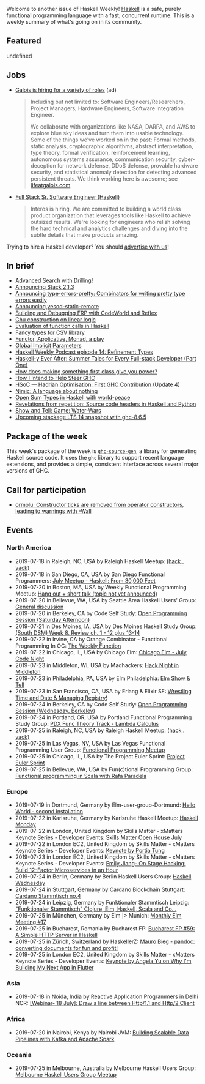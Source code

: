 <!-- 2019-07-18 unpublished -->

Welcome to another issue of Haskell Weekly!
[Haskell](https://www.haskell.org) is a safe, purely functional programming language with a fast, concurrent runtime.
This is a weekly summary of what's going on in its community.

## Featured

undefined

## Jobs

<!-- keep through July 18 -->
-   [Galois is hiring for a variety of roles](https://galois.com/careers/) (ad)

    > Including but not limited to: Software Engineers/Researchers, Project Managers, Hardware Engineers, Software Integration Engineer.
    >
    > We collaborate with organizations like NASA, DARPA, and AWS to explore blue sky ideas and turn them into usable technology. Some of the things we've worked on in the past: Formal methods, static analysis, cryptographic algorithms, abstract interpretation, type theory, formal verification, reinforcement learning, autonomous systems assurance, communication security, cyber-deception for network defense, DDoS defense, provable hardware security, and statistical anomaly detection for detecting advanced persistent threats. We think working here is awesome; see [lifeatgalois.com](https://lifeatgalois.com).

-   [Full Stack Sr. Software Engineer (Haskell)](https://interos.applicantpro.com/jobs/986650.html)

    > Interos is hiring. We are committed to building a world class product organization that leverages tools like Haskell to achieve outsized results. We're looking for engineers who relish solving the hard technical and analytics challenges and diving into the subtle details that make products amazing.

Trying to hire a Haskell developer?
You should [advertise with us](https://haskellweekly.news/advertising.html)!

## In brief

-   [Advanced Search with Drilling!](https://mmhaskell.com/blog/2019/7/15/advanced-search-with-drilling)
-   [Announcing Stack 2.1.3](https://mail.haskell.org/pipermail/haskell-cafe/2019-July/131299.html)
-   [Announcing type-errors-pretty: Combinators for writing pretty type errors easily](https://np.reddit.com/r/haskell/comments/cdflwv/ann_typeerrorspretty_combinators_for_writing/ettkpfq/)
-   [Announcing yesod-static-remote](https://cs-syd.eu/posts/2019-07-14-yesod-static-remote)
-   [Building and Debugging FRP with CodeWorld and Reflex](https://medium.com/@cdsmithus/building-and-debugging-frp-with-codeworld-and-reflex-a912083e66c1)
-   [Chu construction on linear logic](https://boxbase.org/entries/2019/jul/15/chu-construction/)
-   [Evaluation of function calls in Haskell](https://treszkai.github.io/2019/07/13/haskell-eval)
-   [Fancy types for CSV library](https://oleg.fi/gists/posts/2019-07-15-fancy-types-for-cassava.html)
-   [Functor, Applicative, Monad, a play](https://blog.poisson.chat/posts/2019-07-17-functor-play.html)
-   [Global Implicit Parameters](https://kcsongor.github.io/global-implicit-parameters/)
-   [Haskell Weekly Podcast episode 14: Refinement Types](https://haskellweekly.news/podcast/episodes/14.html)
-   [Haskell-y Ever After: Summer Tales for Every Full-stack Developer (Part One)](https://medium.com/@rizary/haskelly-ever-after-summer-tales-for-every-fullstack-developer-1b1c1870154b)
-   [How does making something first class give you power?](https://lispcast.com/how-does-making-something-first-class-give-you-power/)
-   [How I Intend to Help Steer GHC](https://reasonablypolymorphic.com/blog/steering/)
-   [HSoC — Hadrian Optimisation: First GHC Contribution (Update 4)](https://medium.com/@ratherforky/hsoc-hadrian-optimisation-update-4-47ab2b62b15a)
-   [Nimic: A language about nothing](https://reasonablypolymorphic.com/blog/nimic/)
-   [Open Sum Types in Haskell with world-peace](https://functor.tokyo/blog/2019-07-11-announcing-world-peace)
-   [Revelations from repetition: Source code headers in Haskell and Python](https://www.tweag.io/posts/2019-07-17-codestatistics.html)
-   [Show and Tell: Game: Water-Wars](https://discourse.haskell.org/t/game-water-wars/785?u=taylorfausak)
-   [Upcoming stackage LTS 14 snapshot with ghc-8.6.5](https://www.stackage.org/blog/2019/07/upcoming-lts-14-ghc-8-6-5)

## Package of the week

This week's package of the week is [`ghc-source-gen`](https://hackage.haskell.org/package/ghc-source-gen-0.1.0.0), a library for generating Haskell source code. It uses the `ghc` library to support recent language extensions, and provides a simple, consistent interface across several major versions of GHC.

## Call for participation

-   [ormolu: Constructor ticks are removed from operator constructors, leading to warnings with -Wall](https://github.com/tweag/ormolu/issues/222)

## Events

### North America

- 2019-07-18 in Raleigh, NC, USA by Raleigh Haskell Meetup: [(hack . yack)](https://www.meetup.com/Raleigh-Haskell-Meetup/events/nsfsnqyzkbxb/)
- 2019-07-18 in San Diego, CA, USA by San Diego Functional Programmers: [July Meetup - Haskell: From 30,000 Feet](https://www.meetup.com/San-Diego-Functional-Programmers/events/262830190/)
- 2019-07-20 in Boston, MA, USA by Weekly Functional Programming Meetup: [Hang out + short talk (topic not yet announced)](https://www.meetup.com/Weekly-Functional-Programming-Meetup/events/cfgmcryzkbbc/)
- 2019-07-20 in Bellevue, WA, USA by Seattle Area Haskell Users' Group: [General discussion](https://www.meetup.com/SEAHUG/events/htlvcpyzkbbc/)
- 2019-07-20 in Berkeley, CA by Code Self Study: [Open Programming Session (Saturday Afternoon)](https://www.meetup.com/codeselfstudy/events/dkwpzpyzkbbc/)
- 2019-07-21 in Des Moines, IA, USA by Des Moines Haskell Study Group: [(South DSM) Week 8. Review ch. 1 - 12 plus 13-14](https://www.meetup.com/Des-Moines-Haskell-Study-Group/events/nkqvzqyzkbkb/)
- 2019-07-22 in Irvine, CA by Orange Combinator - Functional Programming In OC: [The Weekly Function](https://www.meetup.com/orange-combinator/events/bmxjdryzkbdc/)
- 2019-07-22 in Chicago, IL, USA by Chicago Elm: [Chicago Elm - July Code Night](https://www.meetup.com/chicago-elm/events/263152097/)
- 2019-07-23 in Middleton, WI, USA by Madhackers: [Hack Night in Middleton](https://www.meetup.com/madhackers/events/zqxccryzkbfc/)
- 2019-07-23 in Philadelphia, PA, USA by Elm Philadelphia: [Elm Show & Tell](https://www.meetup.com/Elm-Philadelphia/events/263040490/)
- 2019-07-23 in San Francisco, CA, USA by Erlang & Elixir SF: [Wrestling Time and Date & Managing Registry!](https://www.meetup.com/ErlangElixirSF/events/262901482/)
- 2019-07-24 in Berkeley, CA by Code Self Study: [Open Programming Session (Wednesday, Berkeley)](https://www.meetup.com/codeselfstudy/events/tzgvnqyzkbgc/)
- 2019-07-24 in Portland, OR, USA by Portland Functional Programming Study Group: [PDX Func Theory Track - Lambda Calculus](https://www.meetup.com/Portland-Functional-Programming-Study-Group/events/hvmdfryzkbgc/)
- 2019-07-25 in Raleigh, NC, USA by Raleigh Haskell Meetup: [(hack . yack)](https://www.meetup.com/Raleigh-Haskell-Meetup/events/nsfsnqyzkbhc/)
- 2019-07-25 in Las Vegas, NV, USA by Las Vegas Functional Programming User Group: [Functional Programming Meetup](https://www.meetup.com/las-vegas-functional-programming/events/jkznkqyzkbhc/)
- 2019-07-25 in Chicago, IL, USA by The Project Euler Sprint: [Project Euler Sprint](https://www.meetup.com/Project-Euler-Sprint/events/zwdfdryzkbhc/)
- 2019-07-25 in Bellevue, WA, USA by Fun(c)tional Programming Group: [Functional programming in Scala with Rafa Paradela ](https://www.meetup.com/fun-c-group/events/263130306/)

### Europe

- 2019-07-19 in Dortmund, Germany by Elm-user-group-Dortmund: [Hello World - second installation](https://www.meetup.com/Elm-user-group-Dortmund/events/262869224/)
- 2019-07-22 in Karlsruhe, Germany by Karlsruhe Haskell Meetup: [Haskell Monday](https://www.meetup.com/Karlsruhe-Haskell-Meetup/events/twnxpqyzkbdc/)
- 2019-07-22 in London, United Kingdom by Skills Matter - xMatters Keynote Series - Developer Events: [Skills Matter Open House July](https://www.meetup.com/skillsmatter/events/261638757/)
- 2019-07-22 in London EC2, United Kingdom by Skills Matter - xMatters Keynote Series - Developer Events: [Keynote by Portia Tung](https://www.meetup.com/skillsmatter/events/262487212/)
- 2019-07-23 in London EC2, United Kingdom by Skills Matter - xMatters Keynote Series - Developer Events: [Emily Jiang- On Stage Hacking: Build 12-Factor Microservices in an Hour](https://www.meetup.com/skillsmatter/events/262582884/)
- 2019-07-24 in Berlin, Germany by Berlin Haskell Users Group: [Haskell Wednesday](https://www.meetup.com/berlinhug/events/pvpwqpyzkbgc/)
- 2019-07-24 in Stuttgart, Germany by Cardano Blockchain Stuttgart: [Cardano Stammtisch no.4](https://www.meetup.com/Cardano-Blockchain-Stuttgart/events/262946923/)
- 2019-07-24 in Leipzig, Germany by Funktionaler Stammtisch Leipzig: ["Funktionaler Stammtisch" Clojure, Elm, Haskell, Scala and Co...](https://www.meetup.com/Funktionaler-Stammtisch-Leipzig/events/zwgxtqyzkbgc/)
- 2019-07-25 in München, Germany by Elm |> Munich: [Monthly Elm Meeting #17](https://www.meetup.com/Munich-Elm/events/262672999/)
- 2019-07-25 in Bucharest, Romania by Bucharest FP: [Bucharest FP #59: A Simple HTTP Server in Haskell](https://www.meetup.com/bucharestfp/events/262983213/)
- 2019-07-25 in Zürich, Switzerland by HaskellerZ: [Mauro Bieg - pandoc: converting documents for fun and profit!](https://www.meetup.com/HaskellerZ/events/262814143/)
- 2019-07-25 in London EC2, United Kingdom by Skills Matter - xMatters Keynote Series - Developer Events: [Keynote by Angela Yu on Why I'm Building My Next App in Flutter](https://www.meetup.com/skillsmatter/events/262612695/)

### Asia

- 2019-07-18 in Noida, India by Reactive Application Programmers in Delhi NCR: [[Webinar- 18 July]: Draw a line between Http/1.1 and Http/2 Client](https://www.meetup.com/Reactive-Application-Programmers-in-Delhi-NCR/events/263055693/)

### Africa

- 2019-07-20 in Nairobi, Kenya by Nairobi JVM: [Building Scalable Data Pipelines with Kafka and Apache Spark](https://www.meetup.com/nairobi-jvm/events/262476516/)

### Oceania

- 2019-07-25 in Melbourne, Australia by Melbourne Haskell Users Group: [Melbourne Haskell Users Group Meetup](https://www.meetup.com/Melbourne-Haskell-Users-Group/events/qfptslyzkbhc/)
